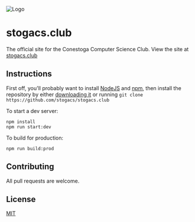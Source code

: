 ![Logo](https://stogacs.club/assets/media/logo_text.png)

# stogacs.club
The official site for the Conestoga Computer Science Club. View the site at [stogacs.club](https://stogacs.club)


## Instructions

First off, you'll probably want to install [NodeJS](https://nodejs.org/en/) and [npm](https://www.npmjs.com/), then install the repository by either [downloading it](https://github.com/stogacs/stogacs.club/archive/refs/heads/main.zip) or running `git clone https://github.com/stogacs/stogacs.club`

To start a dev server:

```
npm install
npm run start:dev
```

To build for production:
```
npm run build:prod
```

## Contributing
All pull requests are welcome.

## License
[MIT](https://choosealicense.com/licenses/mit/)

